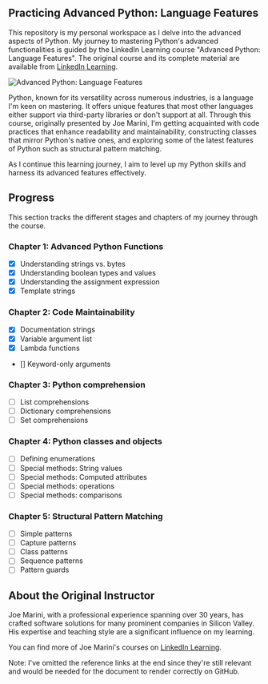 ## Practicing Advanced Python: Language Features

This repository is my personal workspace as I delve into the advanced aspects of Python. My journey to mastering Python's advanced functionalities is guided by the LinkedIn Learning course "Advanced Python: Language Features". The original course and its complete material are available from [LinkedIn Learning][lil-course-url].

![Advanced Python: Language Features][lil-thumbnail-url]

Python, known for its versatility across numerous industries, is a language I'm keen on mastering. It offers unique features that most other languages either support via third-party libraries or don't support at all. Through this course, originally presented by Joe Marini, I'm getting acquainted with code practices that enhance readability and maintainability, constructing classes that mirror Python's native ones, and exploring some of the latest features of Python such as structural pattern matching.

As I continue this learning journey, I aim to level up my Python skills and harness its advanced features effectively.

## Progress

This section tracks the different stages and chapters of my journey through the course. 

### Chapter 1: Advanced Python Functions
- [x] Understanding strings vs. bytes 
- [x] Understanding boolean types and values
- [x] Understanding the assignment expression
- [x] Template strings

### Chapter 2: Code Maintainability
- [x] Documentation strings
- [x] Variable argument list
- [x] Lambda functions
- [] Keyword-only arguments

### Chapter 3: Python comprehension
- [ ] List comprehensions
- [ ] Dictionary comprehensions
- [ ] Set comprehensions

### Chapter 4: Python classes and objects
- [ ] Defining enumerations
- [ ] Special methods: String values
- [ ] Special methods: Computed attributes
- [ ] Special methods: operations
- [ ] Special methods: comparisons

### Chapter 5: Structural Pattern Matching
- [ ] Simple patterns
- [ ] Capture patterns
- [ ] Class patterns
- [ ] Sequence patterns
- [ ] Pattern guards

## About the Original Instructor

Joe Marini, with a professional experience spanning over 30 years, has crafted software solutions for many prominent companies in Silicon Valley. His expertise and teaching style are a significant influence on my learning.

You can find more of Joe Marini's courses on [LinkedIn Learning](https://www.linkedin.com/learning/instructors/joe-marini).

Note: I've omitted the reference links at the end since they're still relevant and would be needed for the document to render correctly on GitHub.

[lil-course-url]: https://www.linkedin.com/learning/advanced-python-language-features?dApp=59033956
[lil-thumbnail-url]: https://media.licdn.com/dms/image/C560DAQGse5pGo4mLQw/learning-public-crop_288_512/0/1678465532457?e=2147483647&v=beta&t=0UQWPDRu2DI_YBrVq-s7L5jQ4WkpV6Xzr4aVR3tuPnM
